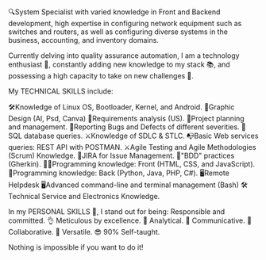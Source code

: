 🔍System Specialist with varied knowledge in Front and Backend development, high expertise in configuring network equipment such as switches and routers, as well as configuring diverse systems in the business, accounting, and inventory domains.

Currently delving into quality assurance automation, I am a technology enthusiast 🚀, constantly adding new knowledge to my stack 📚, and possessing a high capacity to take on new challenges 🎯.

My TECHNICAL SKILLS include:

🛠Knowledge of Linux OS, Bootloader, Kernel, and Android.
📌Graphic Design (AI, Psd, Canva)
💼Requirements analysis (US).
📁Project planning and management.
🐞Reporting Bugs and Defects of different severities.
🔎SQL database queries.
⚔Knowledge of SDLC & STLC.
📭Basic Web services queries: REST API with POSTMAN.
⚔Agile Testing and Agile Methodologies (Scrum) Knowledge.
🚩JIRA for Issue Management.
💬"BDD" practices (Gherkin).
👩‍💻Programming knowledge: Front (HTML, CSS, and JavaScript).
🚩Programming knowledge: Back (Python, Java, PHP, C#).
🖥Remote Helpdesk
🖥Advanced command-line and terminal management (Bash)
🛠Technical Service and Electronics Knowledge.

In my PERSONAL SKILLS 💪, I stand out for being:
Responsible and committed. 👌
Meticulous by excellence. 🧐
Analytical. 🤔
Communicative. 📣
Collaborative. 🤝
Versatile. 😎
90% Self-taught.

Nothing is impossible if you want to do it!
